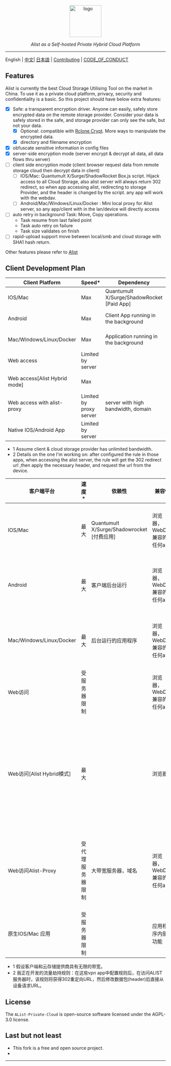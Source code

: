 <div style="text-align: center;">
  <a href="https://alist.nn.ci"><img height="100px" alt="logo" src="https://is2-ssl.mzstatic.com/image/thumb/Purple116/v4/01/45/3b/01453b82-4c0b-5140-54a3-cd60b7946f68/AppIcon-0-0-85-220-0-0-0-0-4-0-0-0-2x-sRGB-0-0-0-0-0.png/460x0w.webp"/></a>
  <p><em>Alist as a Self-hosted Private Hybrid Cloud Platform</em></p>

</div>

---

English | [中文](./README_cn.md)| [日本語](./README_ja.md) | [Contributing](./CONTRIBUTING.md) | [CODE_OF_CONDUCT](./CODE_OF_CONDUCT.md)

## Features

Alist is currently the best Cloud Storage Utilising Tool on the market in China.
To use it as a private cloud platform, privacy, security and confidentiality is a basic.
So this project should have below extra features:

- [x] Safe: a transparent encryption driver. Anyone can easily, safely store encrypted data on the remote storage provider.  Consider your data is safely stored in the safe, and storage provider can only see the safe, but not your data.
  - [x] Optional: compatible with [Rclone Crypt](https://rclone.org/crypt/). More ways to manipulate the encrypted data.
  - [x] directory and filename encryption
- [x] obfuscate sensitive information in config files
- [x] server-side encryption mode (server encrypt & decrypt all data, all data flows thru server)
- [ ] client side encryption mode (client browser request data from remote storage cloud then decrypt data in client)
  - [ ] IOS/Mac: Quantumult X/Surge/ShadowRocket Box.js script. Hijack access to all Cloud Storage, also alist server will always return 302 redirect, so when app accessing alist, redirecting to storage Provider, and the header is changed by the script. any app will work with the webdav.
  - [ ] Android/Mac/Windows/Linux/Docker : Mini local proxy for Alist server, so any app/client with in the lan/device will directly access
- [ ] auto retry in background Task: Move, Copy operations.
  - Task resume from last failed point
  - Task auto retry on failure
  - Task size validates on finish
- [ ] rapid-upload support move between local/smb and cloud storage with SHA1 hash return. 

Other features please refer to [Alist](https://github.com/alist-org/alist)

## Client Development Plan

| Client Platform               | Speed*                  | Dependency                                 | Compatibility                     | Comment                     | Available?                                                                                        |
|-------------------------------|-------------------------|--------------------------------------------|-----------------------------------|-----------------------------|---------------------------------------------------------------------------------------------------|
| IOS/Mac                       | Max                     | Quantumult X/Surge/ShadowRocket [Paid App] | Browser, Any app work with webdav | data hijack for some url    | work in progress*                                                                                 |
| Android                       | Max                     | Client App running in the background       | Browser, Any app work with webdav | client proxy data           |                                                                                                   |
| Mac/Windows/Linux/Docker      | Max                     | Application running in the background      | Browser, Any app work with webdav | client proxy data           |                                                                                                   |
| Web access                    | Limited by server       |                                            | Browser,Any app work with webdav  |                             | Yes                                                                                               |
| Web access[Alist Hybrid mode] | Max                     |                                            | Browser                           | use JS to make http request |                                                                                                   |
| Web access with alist-proxy   | Limited by proxy server | server with high bandwidth, domain         | Browser, Any app work with webdav | another server proxy data   | Yes with no Vault support                                                                         |
| Native IOS/Android App        | Limited by server       |                                            | app internal function             | app has limited function    | [xlist](https://github.com/xlist-io/xlist) [AlistClient](https://github.com/BFWXKJGS/AlistClient) |

* 1 Assume client & cloud storage provider has unlimited bandwidth.
* 2 Details on the one I'm working on: after configured the rule in those apps, when accessing the alist server, the rule will get the 302 redirect url ,then apply the necessary header, and request the url from the device.


| 客户端平台                    | 速度*      | 依赖性                                    | 兼容性                | 其他               | 可用的？                                                                                                |
|--------------------------|----------|----------------------------------------|--------------------|------------------|-----------------------------------------------------------------------------------------------------|
| IOS/Mac                  | 最大       | Quantumult X/Surge/Shadowrocket [付费应用] | 浏览器，WebDav兼容的任何app | 特定url数据劫持        | 正在开发*                                                                                               |
| Android                  | 最大       | 客户端后台运行                                | 浏览器，WebDav兼容的任何app | 客户端代理数据          |                                                                                                     |
| Mac/Windows/Linux/Docker | 最大       | 后台运行的应用程序                              | 浏览器，WebDav兼容的任何app | 客户端代理数据          |                                                                                                     |
| Web访问                    | 受服务器限制   |                                        | 浏览器，WebDav兼容的任何app |                  | 是                                                                                                   |
| Web访问[Alist Hybrid模式]    | 最大       |                                        | 浏览器                | 使用浏览器脚本js来下载远程数据 |                                                                                                     |
| Web访问Alist-Proxy         | 受代理服务器限制 | 大带宽服务器，域名                              | 浏览器，WebDav兼容的任何app | 另一个服务器代理数据       | 是，但没有加密支持                                                                                           |
| 原生IOS/Mac 应用             | 受服务器限制   |                                        | 应用程序内部功能           | 应用功能有限           | [xlist](https://github.com/xlist-io/xlist)   [AlistClient](https://github.com/BFWXKJGS/AlistClient) |

* 1 假设客户端和云存储提供商具有无限的带宽。
* 2 我正在开发的流量劫持规则：在这些vpn app中配置规则后，在访问ALIST服务器时，该规则将获得302重定向URL，然后修改数据包(header)后直接从设备请求URL。

## License

The `AList-Private-Cloud` is open-source software licensed under the AGPL-3.0 license.

## Last but not least
- This fork is a free and open source project.
-

---
